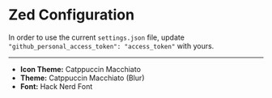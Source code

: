 # Zed Configuration

In order to use the current `settings.json` file, update `"github_personal_access_token": "access_token"` with yours.

---

- **Icon Theme:** Catppuccin Macchiato
- **Theme:** Catppuccin Macchiato (Blur)
- **Font:** Hack Nerd Font

